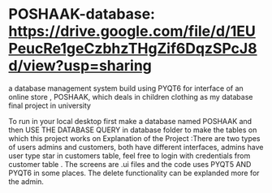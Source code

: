 # POSHAAK-database: https://drive.google.com/file/d/1EUPeucRe1geCzbhzTHgZif6DqzSPcJ8d/view?usp=sharing
a database management system build using PYQT6 for interface of an online store , POSHAAK, which deals in children clothing as my database final project in university

To run in your local desktop first make a database named POSHAAK and then USE THE DATABASE QUERY in database folder to make the tables on which this project works on 
Explanation of the Project :There are two types
of users admins and customers, both have different interfaces, admins have 
user type star in customers table, feel free to login with credentials from customer table . The screens are .ui files and the code uses PYQT5 AND PYQT6 in some places. The delete functionality can be explanded more for the admin.

